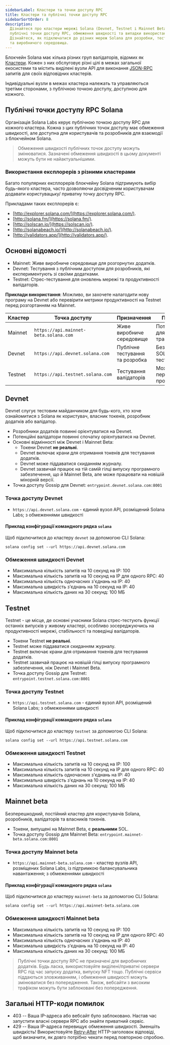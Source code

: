 ```yaml
---
sidebarLabel: Кластери та точки доступу RPC
title: Кластери та публічні точки доступу RPC
sidebarSortOrder: 8
description:
  Дізнайтеся про кластери мережі Solana (Devnet, Testnet і Mainnet Beta), їхні
  публічні точки доступу RPC, обмеження швидкості та випадки використання.
  Дізнайтеся, як підключатися до різних мереж Solana для розробки, тестування
  та виробничого середовища.
---
```


Блокчейн Solana має кілька різних груп валідаторів, відомих як
[Кластери](/docs/core/clusters.md). Кожен з них обслуговує різні цілі в межах
загальної екосистеми та містить виділені вузли API для виконання
[JSON-RPC](/docs/rpc/index.mdx) запитів для своїх відповідних кластерів.

Індивідуальні вузли в межах кластера належать та управляються третіми сторонами,
з публічною точкою доступу, доступною для кожного.

## Публічні точки доступу RPC Solana

Організація Solana Labs керує публічною точкою доступу RPC для кожного кластера.
Кожна з цих публічних точок доступу має обмеження швидкості, але доступна для
користувачів та розробників для взаємодії з блокчейном Solana.

> Обмеження швидкості публічних точок доступу можуть змінюватися. Зазначені
> обмеження швидкості в цьому документі можуть бути не найактуальнішими.

### Використання експлорерів з різними кластерами

Багато популярних експлорерів блокчейну Solana підтримують вибір будь-якого
кластера, часто дозволяючи досвідченим користувачам додавати користувацьку/
приватну точку доступу RPC.

Прикладами таких експлорерів є:

- [http://explorer.solana.com/](https://explorer.solana.com/).
- [http://solana.fm/](https://solana.fm/).
- [http://solscan.io/](https://solscan.io/).
- [http://solanabeach.io/](http://solanabeach.io/).
- [http://validators.app/](http://validators.app/).

## Основні відомості

- Mainnet: Живе виробниче середовище для розгорнутих додатків.
- Devnet: Тестування з публічним доступом для розробників, які експериментують зі
  своїми додатками.
- Testnet: Стрес-тестування для оновлень мережі та продуктивності валідаторів.

**Приклади використання**: Можливо, ви захочете налагодити нову програму на Devnet
або перевірити метрики продуктивності на Testnet перед розгортанням на Mainnet.

| **Кластер** | **Точка доступу**                        | **Призначення**                 | **Примітки**                   |
| ----------- | ---------------------------------------- | ------------------------------- | ------------------------------ |
| Mainnet     | `https://api.mainnet-beta.solana.com`    | Живе виробниче середовище       | Потребує SOL для транзакцій    |
| Devnet      | `https://api.devnet.solana.com`          | Публічне тестування та розробка | Безкоштовний SOL для тестування|
| Testnet     | `https://api.testnet.solana.com`         | Тестування валідаторів          | Може мати періодичні простої   |

## Devnet

Devnet слугує тестовим майданчиком для будь-кого, хто хоче ознайомитися з Solana
як користувач, власник токенів, розробник додатків або валідатор.

- Розробники додатків повинні орієнтуватися на Devnet.
- Потенційні валідатори повинні спочатку орієнтуватися на Devnet.
- Основні відмінності між Devnet і Mainnet Beta:
  - Токени Devnet **не реальні**.
  - Devnet включає крани для отримання токенів для тестування додатків.
  - Devnet може піддаватися скиданням журналу.
  - Devnet зазвичай працює на тій самій гілці випуску програмного забезпечення,
    що й Mainnet Beta, але може працювати на новішій мінорній версії.
- Точка доступу Gossip для Devnet: `entrypoint.devnet.solana.com:8001`

### Точка доступу Devnet

- `https://api.devnet.solana.com` - єдиний вузол API, розміщений Solana Labs;
  з обмеженнями швидкості

#### Приклад конфігурації командного рядка `solana`

Щоб підключитися до кластеру `devnet` за допомогою CLI Solana:

```shell
solana config set --url https://api.devnet.solana.com
```

### Обмеження швидкості Devnet

- Максимальна кількість запитів на 10 секунд на IP: 100
- Максимальна кількість запитів на 10 секунд на IP для одного RPC: 40
- Максимальна кількість одночасних з'єднань на IP: 40
- Максимальна швидкість з'єднань на 10 секунд на IP: 40
- Максимальна кількість даних на 30 секунд: 100 МБ

## Testnet

Testnet - це місце, де основні учасники Solana стрес-тестують функції останніх
випусків у живому кластері, особливо зосереджуючись на продуктивності мережі,
стабільності та поведінці валідаторів.

- Токени Testnet **не реальні**.
- Testnet може піддаватися скиданням журналу.
- Testnet включає крани для отримання токенів для тестування додатків.
- Testnet зазвичай працює на новішій гілці випуску програмного забезпечення,
  ніж Devnet і Mainnet Beta.
- Точка доступу Gossip для Testnet: `entrypoint.testnet.solana.com:8001`

### Точка доступу Testnet

- `https://api.testnet.solana.com` - єдиний вузол API, розміщений Solana Labs;
  з обмеженнями швидкості

#### Приклад конфігурації командного рядка `solana`

Щоб підключитися до кластеру `testnet` за допомогою CLI Solana:

```shell
solana config set --url https://api.testnet.solana.com
```

### Обмеження швидкості Testnet

- Максимальна кількість запитів на 10 секунд на IP: 100
- Максимальна кількість запитів на 10 секунд на IP для одного RPC: 40
- Максимальна кількість одночасних з'єднань на IP: 40
- Максимальна швидкість з'єднань на 10 секунд на IP: 40
- Максимальна кількість даних на 30 секунд: 100 МБ

## Mainnet beta

Безперешкодний, постійний кластер для користувачів Solana, розробників,
валідаторів та власників токенів.

- Токени, випущені на Mainnet Beta, є **реальними** SOL.
- Точка доступу Gossip для Mainnet Beta: `entrypoint.mainnet-beta.solana.com:8001`

### Точка доступу Mainnet beta

- `https://api.mainnet-beta.solana.com` - кластер вузлів API, розміщених Solana
  Labs, із підтримкою балансувальника навантаження; з обмеженнями швидкості

#### Приклад конфігурації командного рядка `solana`

Щоб підключитися до кластеру `mainnet-beta` за допомогою CLI Solana:

```shell
solana config set --url https://api.mainnet-beta.solana.com
```

### Обмеження швидкості Mainnet beta

- Максимальна кількість запитів на 10 секунд на IP: 100
- Максимальна кількість запитів на 10 секунд на IP для одного RPC: 40
- Максимальна кількість одночасних з'єднань на IP: 40
- Максимальна швидкість з'єднань на 10 секунд на IP: 40
- Максимальна кількість даних на 30 секунд: 100 МБ

> Публічні точки доступу RPC не призначені для виробничих додатків. Будь ласка,
> використовуйте виділені/приватні сервери RPC під час запуску додатка, випуску
> NFT тощо. Публічні сервіси піддаються зловживанням, і обмеження швидкості
> можуть змінюватися без попередження. Також, вебсайти з високим трафіком можуть
> бути заблоковані без попередження.

## Загальні HTTP-коди помилок

- 403 -- Ваша IP-адреса або вебсайт було заблоковано. Настав час запустити власні
  сервери RPC або знайти приватний сервіс.
- 429 -- Ваша IP-адреса перевищує обмеження швидкості. Зменшіть швидкість! Використовуйте
  [Retry-After](https://developer.mozilla.org/en-US/docs/Web/HTTP/Headers/Retry-After)
  HTTP-заголовок відповіді, щоб визначити, як довго потрібно чекати перед
  повторною спробою.
